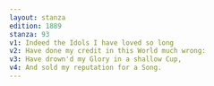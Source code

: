 ```yaml
---
layout: stanza
edition: 1889
stanza: 93
v1: Indeed the Idols I have loved so long
v2: Have done my credit in this World much wrong:
v3: Have drown'd my Glory in a shallow Cup,
v4: And sold my reputation for a Song.
---
```

